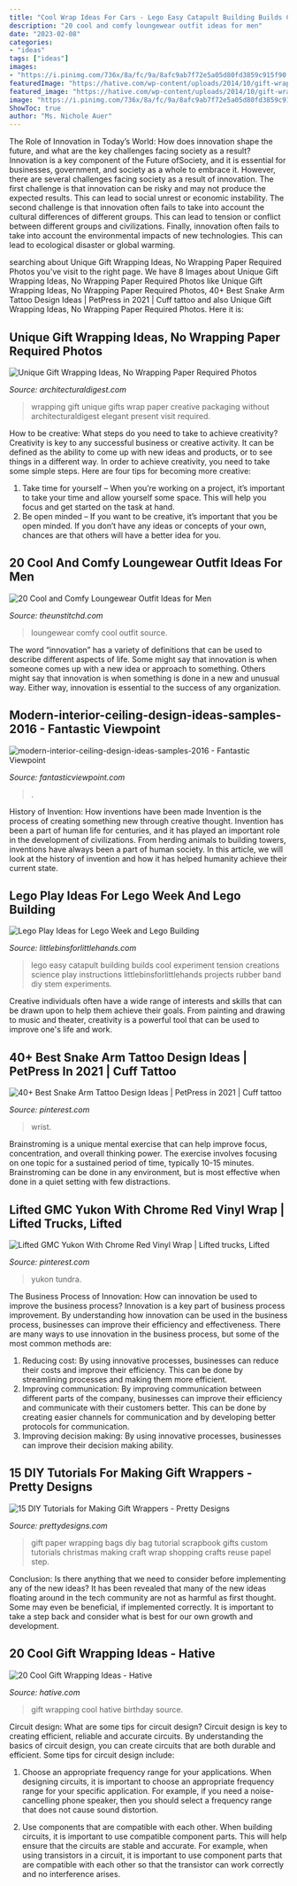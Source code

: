 ```yaml
---
title: "Cool Wrap Ideas For Cars - Lego Easy Catapult Building Builds Cool Experiment Tension Creations Science Play Instructions Littlebinsforlittlehands Projects Rubber Band Diy Stem Experiments"
description: "20 cool and comfy loungewear outfit ideas for men"
date: "2023-02-08"
categories:
- "ideas"
tags: ["ideas"]
images:
- "https://i.pinimg.com/736x/8a/fc/9a/8afc9ab7f72e5a05d80fd3859c915f90.jpg"
featuredImage: "https://hative.com/wp-content/uploads/2014/10/gift-wrapping-ideas/3-cool-gift-wrapping-ideas.jpg"
featured_image: "https://hative.com/wp-content/uploads/2014/10/gift-wrapping-ideas/3-cool-gift-wrapping-ideas.jpg"
image: "https://i.pinimg.com/736x/8a/fc/9a/8afc9ab7f72e5a05d80fd3859c915f90.jpg"
ShowToc: true
author: "Ms. Nichole Auer"
---
```



The Role of Innovation in Today’s World: How does innovation shape the future, and what are the key challenges facing society as a result?
Innovation is a key component of the Future ofSociety, and it is essential for businesses, government, and society as a whole to embrace it. However, there are several challenges facing society as a result of innovation. The first challenge is that innovation can be risky and may not produce the expected results. This can lead to social unrest or economic instability. The second challenge is that innovation often fails to take into account the cultural differences of different groups. This can lead to tension or conflict between different groups and civilizations. Finally, innovation often fails to take into account the environmental impacts of new technologies. This can lead to ecological disaster or global warming.

	

		
searching about Unique Gift Wrapping Ideas, No Wrapping Paper Required Photos you've visit to the right page. We have 8 Images about Unique Gift Wrapping Ideas, No Wrapping Paper Required Photos like Unique Gift Wrapping Ideas, No Wrapping Paper Required Photos, 40+ Best Snake Arm Tattoo Design Ideas | PetPress in 2021 | Cuff tattoo and also Unique Gift Wrapping Ideas, No Wrapping Paper Required Photos. Here it is:
		
    
## Unique Gift Wrapping Ideas, No Wrapping Paper Required Photos

<img loading=lazy src="http://media.architecturaldigest.com/photos/58347d380058935c3e94c2bb/master/pass/unique-gift-wrapping-ideas-01.jpg" onerror="this.onerror=null;this.src='https://tse4.mm.bing.net/th?id=OIP.gLiaBx_7qctmXzrBOxFIkgHaLG&amp;pid=15.1';" alt="Unique Gift Wrapping Ideas, No Wrapping Paper Required Photos">

_Source: architecturaldigest.com_

>wrapping gift unique gifts wrap paper creative packaging without architecturaldigest elegant present visit required. 

	

How to be creative: What steps do you need to take to achieve creativity?
Creativity is key to any successful business or creative activity. It can be defined as the ability to come up with new ideas and products, or to see things in a different way. In order to achieve creativity, you need to take some simple steps. Here are four tips for becoming more creative: 
1) Take time for yourself – When you’re working on a project, it’s important to take your time and allow yourself some space. This will help you focus and get started on the task at hand. 
2) Be open minded – If you want to be creative, it’s important that you be open minded. If you don’t have any ideas or concepts of your own, chances are that others will have a better idea for you.

    
## 20 Cool And Comfy Loungewear Outfit Ideas For Men

<img loading=lazy src="https://i2.wp.com/www.theunstitchd.com/wp-content/uploads/2020/04/Black-tee-Plaid-Pajama-Loungewear-ideas-for-Men.jpg?fit=505,703" onerror="this.onerror=null;this.src='https://tse4.mm.bing.net/th?id=OIP.t1HSybeDawvbjUdIa-UduQHaKT&amp;pid=15.1';" alt="20 Cool and Comfy Loungewear Outfit Ideas for Men">

_Source: theunstitchd.com_

>loungewear comfy cool outfit source. 

	

The word “innovation” has a variety of definitions that can be used to describe different aspects of life. Some might say that innovation is when someone comes up with a new idea or approach to something. Others might say that innovation is when something is done in a new and unusual way. Either way, innovation is essential to the success of any organization.

    
## Modern-interior-ceiling-design-ideas-samples-2016 - Fantastic Viewpoint

<img loading=lazy src="https://www.fantasticviewpoint.com/wp-content/uploads/2016/07/modern-interior-ceiling-design-ideas-samples-2016.jpg" onerror="this.onerror=null;this.src='https://tse3.mm.bing.net/th?id=OIP.R6Lu4m8WGTCEUcMoY3l47QHaFI&amp;pid=15.1';" alt="modern-interior-ceiling-design-ideas-samples-2016 - Fantastic Viewpoint">

_Source: fantasticviewpoint.com_

>. 

	

History of Invention: How inventions have been made
Invention is the process of creating something new through creative thought. Invention has been a part of human life for centuries, and it has played an important role in the development of civilizations. From herding animals to building towers, inventions have always been a part of human society. In this article, we will look at the history of invention and how it has helped humanity achieve their current state.

    
## Lego Play Ideas For Lego Week And Lego Building

<img loading=lazy src="https://littlebinsforlittlehands.com/wp-content/uploads/2016/01/Easy-LEGO-Catapult-and-Tension-Science-Experiment-for-Kids.jpg" onerror="this.onerror=null;this.src='https://tse1.mm.bing.net/th?id=OIP.my5VByNahEqWDu3_dhki-gHaLH&amp;pid=15.1';" alt="Lego Play Ideas for Lego Week and Lego Building">

_Source: littlebinsforlittlehands.com_

>lego easy catapult building builds cool experiment tension creations science play instructions littlebinsforlittlehands projects rubber band diy stem experiments. 

	

Creative individuals often have a wide range of interests and skills that can be drawn upon to help them achieve their goals. From painting and drawing to music and theater, creativity is a powerful tool that can be used to improve one's life and work.

    
## 40+ Best Snake Arm Tattoo Design Ideas | PetPress In 2021 | Cuff Tattoo

<img loading=lazy src="https://i.pinimg.com/736x/8a/fc/9a/8afc9ab7f72e5a05d80fd3859c915f90.jpg" onerror="this.onerror=null;this.src='https://tse4.mm.bing.net/th?id=OIP.PW_R9P3cPwowmGFx4p6DoQHaKF&amp;pid=15.1';" alt="40+ Best Snake Arm Tattoo Design Ideas | PetPress in 2021 | Cuff tattoo">

_Source: pinterest.com_

>wrist. 

	

Brainstroming is a unique mental exercise that can help improve focus, concentration, and overall thinking power. The exercise involves focusing on one topic for a sustained period of time, typically 10-15 minutes. Brainstroming can be done in any environment, but is most effective when done in a quiet setting with few distractions.

    
## Lifted GMC Yukon With Chrome Red Vinyl Wrap | Lifted Trucks, Lifted

<img loading=lazy src="https://i.pinimg.com/736x/4d/fe/48/4dfe4831b8928d530e978e5aa8bc2345.jpg" onerror="this.onerror=null;this.src='https://tse4.mm.bing.net/th?id=OIP.0sIVuBCaBcF3bdfi8F4PRgHaEK&amp;pid=15.1';" alt="Lifted GMC Yukon With Chrome Red Vinyl Wrap | Lifted trucks, Lifted">

_Source: pinterest.com_

>yukon tundra. 

	

The Business Process of Innovation: How can innovation be used to improve the business process?
Innovation is a key part of business process improvement. By understanding how innovation can be used in the business process, businesses can improve their efficiency and effectiveness. There are many ways to use innovation in the business process, but some of the most common methods are: 
1) Reducing cost: By using innovative processes, businesses can reduce their costs and improve their efficiency. This can be done by streamlining processes and making them more efficient. 
2) Improving communication: By improving communication between different parts of the company, businesses can improve their efficiency and communicate with their customers better. This can be done by creating easier channels for communication and by developing better protocols for communication. 
3) Improving decision making: By using innovative processes, businesses can improve their decision making ability.

    
## 15 DIY Tutorials For Making Gift Wrappers - Pretty Designs

<img loading=lazy src="http://www.prettydesigns.com/wp-content/uploads/2016/12/Gift-Bags.jpg" onerror="this.onerror=null;this.src='https://tse4.mm.bing.net/th?id=OIP.qhOzKtUol5t8c5cIms8h9gAAAA&amp;pid=15.1';" alt="15 DIY Tutorials for Making Gift Wrappers - Pretty Designs">

_Source: prettydesigns.com_

>gift paper wrapping bags diy bag tutorial scrapbook gifts custom tutorials christmas making craft wrap shopping crafts reuse papel step. 

	

Conclusion: Is there anything that we need to consider before implementing any of the new ideas?
It has been revealed that many of the new ideas floating around in the tech community are not as harmful as first thought. Some may even be beneficial, if implemented correctly. It is important to take a step back and consider what is best for our own growth and development.

    
## 20 Cool Gift Wrapping Ideas - Hative

<img loading=lazy src="https://hative.com/wp-content/uploads/2014/10/gift-wrapping-ideas/3-cool-gift-wrapping-ideas.jpg" onerror="this.onerror=null;this.src='https://tse2.mm.bing.net/th?id=OIP.IumchR58nq-vAcfGyDOSDAHaJ4&amp;pid=15.1';" alt="20 Cool Gift Wrapping Ideas - Hative">

_Source: hative.com_

>gift wrapping cool hative birthday source. 

	

Circuit design: What are some tips for circuit design?
Circuit design is key to creating efficient, reliable and accurate circuits. By understanding the basics of circuit design, you can create circuits that are both durable and efficient. Some tips for circuit design include:
1. Choose an appropriate frequency range for your applications. When designing circuits, it is important to choose an appropriate frequency range for your specific application. For example, if you need a noise-cancelling phone speaker, then you should select a frequency range that does not cause sound distortion.

2. Use components that are compatible with each other. When building circuits, it is important to use compatible component parts. This will help ensure that the circuits are stable and accurate. For example, when using transistors in a circuit, it is important to use component parts that are compatible with each other so that the transistor can work correctly and no interference arises.


